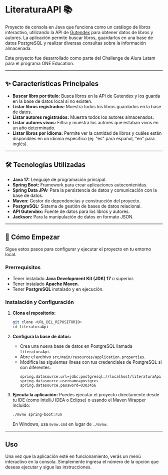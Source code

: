 # LiteraturaAPI 📚

Proyecto de consola en Java que funciona como un catálogo de libros interactivo, utilizando la API de [Gutendex](https://gutendex.com/) para obtener datos de libros y autores. La aplicación permite buscar libros, guardarlos en una base de datos PostgreSQL y realizar diversas consultas sobre la información almacenada.

Este proyecto fue desarrollado como parte del Challenge de Alura Latam para el programa ONE Education.

---

## ✨ Características Principales

* **Buscar libro por título:** Busca libros en la API de Gutendex y los guarda en la base de datos local si no existen.
* **Listar libros registrados:** Muestra todos los libros guardados en la base de datos.
* **Listar autores registrados:** Muestra todos los autores almacenados.
* **Listar autores vivos:** Filtra y muestra los autores que estaban vivos en un año determinado.
* **Listar libros por idioma:** Permite ver la cantidad de libros y cuáles están disponibles en un idioma específico (ej: "es" para español, "en" para inglés).

---

## 🛠️ Tecnologías Utilizadas

* **Java 17:** Lenguaje de programación principal.
* **Spring Boot:** Framework para crear aplicaciones autocontenidas.
* **Spring Data JPA:** Para la persistencia de datos y comunicación con la base de datos.
* **Maven:** Gestor de dependencias y construcción del proyecto.
* **PostgreSQL:** Sistema de gestión de bases de datos relacional.
* **API Gutendex:** Fuente de datos para los libros y autores.
* **Jackson:** Para la manipulación de datos en formato JSON.

---

## 🚀 Cómo Empezar

Sigue estos pasos para configurar y ejecutar el proyecto en tu entorno local.

### **Prerrequisitos**

* Tener instalado **Java Development Kit (JDK) 17** o superior.
* Tener instalado **Apache Maven**.
* Tener **PostgreSQL** instalado y en ejecución.

### **Instalación y Configuración**

1.  **Clona el repositorio:**
    ```bash
    git clone <URL_DEL_REPOSITORIO>
    cd literaturaApi
    ```

2.  **Configura la base de datos:**
    * Crea una nueva base de datos en PostgreSQL llamada `literaturaApi`.
    * Abre el archivo `src/main/resources/application.properties`.
    * Modifica las siguientes líneas con tus credenciales de PostgreSQL si son diferentes:
        ```properties
        spring.datasource.url=jdbc:postgresql://localhost/literaturaApi
        spring.datasource.username=postgres
        spring.datasource.password=0303456
        ```

3.  **Ejecuta la aplicación:**
    Puedes ejecutar el proyecto directamente desde tu IDE (como IntelliJ IDEA o Eclipse) o usando el Maven Wrapper incluido:
    ```bash
    ./mvnw spring-boot:run
    ```
    En Windows, usa `mvnw.cmd` en lugar de `./mvnw`.

---

## Uso

Una vez que la aplicación esté en funcionamiento, verás un menú interactivo en la consola. Simplemente ingresa el número de la opción que deseas ejecutar y sigue las instrucciones.
